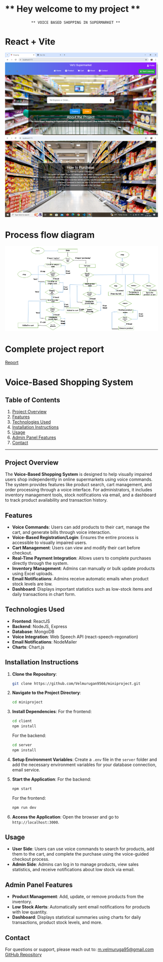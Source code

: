 # ** Hey welcome to my project **

                ** VOICE BASED SHOPPING IN SUPERMARKET **

# React + Vite
![home](Photos/home.PNG)
![home](Photos/home2.PNG)

# Process flow diagram
![PFD](Photos/pfd2.PNG)

# Complete project report
[Report](vel_project_report.pdf)

# **Voice-Based Shopping System**

## **Table of Contents**
1. [Project Overview](#project-overview)
2. [Features](#features)
3. [Technologies Used](#technologies-used)
4. [Installation Instructions](#installation-instructions)
5. [Usage](#usage)
6. [Admin Panel Features](#admin-panel-features)
7. [Contact](#contact)

---

## **Project Overview**
The **Voice-Based Shopping System** is designed to help visually impaired users shop independently in online supermarkets using voice commands. The system provides features like product search, cart management, and order processing through a voice interface. For administrators, it includes inventory management tools, stock notifications via email, and a dashboard to track product availability and transaction history.

## **Features**
- **Voice Commands**: Users can add products to their cart, manage the cart, and generate bills through voice interaction.
- **Voice-Based Registration/Login**: Ensures the entire process is accessible to visually impaired users.
- **Cart Management**: Users can view and modify their cart before checkout.
- **Real-Time Payment Integration**: Allows users to complete purchases directly through the system.
- **Inventory Management**: Admins can manually or bulk update products using Excel uploads.
- **Email Notifications**: Admins receive automatic emails when product stock levels are low.
- **Dashboard**: Displays important statistics such as low-stock items and daily transactions in chart form.

## **Technologies Used**
- **Frontend**: ReactJS
- **Backend**: NodeJS, Express
- **Database**: MongoDB
- **Voice Integration**: Web Speech API (react-speech-regonation)
- **Email Notifications**: NodeMailer
- **Charts**: Chart.js 

## **Installation Instructions**
1. **Clone the Repository**:
   ```bash
   git clone https://github.com/Velmurugan9566/miniproject.git
   ```
2. **Navigate to the Project Directory**:
   ```bash
   cd miniproject
   ```
3. **Install Dependencies**:
   For the frontend:
   ```bash
   cd client
   npm install
   ```
   For the backend:
   ```bash
   cd server
   npm install
   ```
4. **Setup Environment Variables**: Create a `.env` file in the `server` folder and add the necessary environment variables for your database connection, email service.

5. **Start the Application**:
   For the backend:
   ```bash
   npm start
   ```
   For the frontend:
   ```bash
   npm run dev
   ```

6. **Access the Application**: Open the browser and go to `http://localhost:3000`.

## **Usage**
- **User Side**: Users can use voice commands to search for products, add them to the cart, and complete the purchase using the voice-guided checkout process.
- **Admin Side**: Admins can log in to manage products, view sales statistics, and receive notifications about low stock via email.

## **Admin Panel Features**
- **Product Management**: Add, update, or remove products from the inventory.
- **Low Stock Alerts**: Automatically sent email notifications for products with low quantity.
- **Dashboard**: Displays statistical summaries using charts for daily transactions, product stock levels, and more.

## **Contact**
For questions or support, please reach out to:
 m.velmuruga95@gmail.com
[GitHub Repository](https://github.com/Velmurugan9566)

